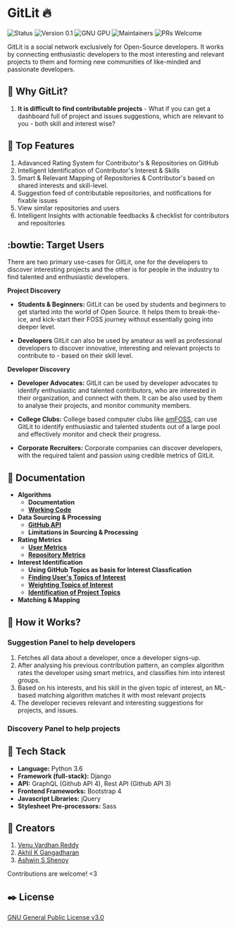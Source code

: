 # GitLit :fire:
![Status](https://img.shields.io/badge/Status-Under_Development-Red.svg) ![Version 0.1](https://img.shields.io/badge/Version-0.1_(Alpha)-green.svg) ![GNU GPU](https://img.shields.io/badge/License-GNU_GPL_v3.0-blue.svg)  ![Maintainers](https://img.shields.io/badge/Maintainers-3-Orange.svg) ![PRs Welcome](https://img.shields.io/badge/PRs-Welcome-Green.svg)

GitLit is a social network exclusively for Open-Source developers. It works by connecting enthusiastic developers to the most interesting and relevant projects to them and forming new communities of like-minded and passionate developers.   

## :thinking: Why GitLit? 

1. **It is difficult to find contributable projects** - What if you can get a dashboard full of project and issues suggestions, which are relevant to you - both skill and interest wise?

## :star2: Top Features
1. Adavanced Rating System for Contributor's & Repositories on GitHub
2. Intelligent Identification of Contributor's Interest & Skills
3. Smart & Relevant Mapping of Repositories & Contributor's based on shared interests and skill-level. 
4. Suggestion feed of contributable repositories, and notifications for fixable issues
5. View similar repositories and users
6. Intelligent Insights with actionable feedbacks & checklist for contributors and repositories

## :bowtie: Target Users  
There are two primary use-cases for GitLit, one for the developers to discover interesting projects and the other is for 
people in the industry to find talented and enthusiastic developers. 

**Project Discovery**

* **Students & Beginners:** GitLit can be used by students and beginners to get started into the world of Open Source.
It helps them to break-the-ice, and kick-start their FOSS journey without essentially going into deeper level.

* **Developers** GitLit can also be used by amateur as well as professional developers to discover innovative, interesting
and relevant projects to contribute to - based on their skill level.

**Developer Discovery**

* **Developer Advocates:** GitLit can be used by developer advocates to identify enthusiastic and talented 
contributors, who are interested in their organization, and connect with them. It can be also used by them to analyse 
their projects, and monitor community members. 

* **College Clubs:** College based computer clubs like [amFOSS](http://amfoss.in/), can use GitLit to identify enthusiastic and talented 
 students out of a large pool and effectively monitor and check their progress.
 
 * **Corporate Recruiters:** Corporate companies can discover developers, with the required talent and passion using
 credible metrics of GitLit. 

## :bookmark_tabs: Documentation
* **Algorithms**
  * **Documentation**
  * [**Working Code**](/algorithms/README.MD) 
* **Data Sourcing & Processing**
  * [**GitHub API**](https://github.com/teamdeadlock/GitLit/wiki/GitHub-API)
  * **Limitations in Sourcing & Processing**
* **Rating Metrics**
  * [**User Metrics**](https://github.com/teamdeadlock/GitLit/wiki/Metrics:-Repository-Metrics)
  * [**Repository Metrics**](https://github.com/teamdeadlock/GitLit/wiki/Metrics:-Repository-Metrics)
* **Interest Identification**
  * **Using GitHub Topics as basis for Interest Classfication**
  * [**Finding User's Topics of Interest**](https://github.com/teamdeadlock/GitLit/wiki/Topics:-Identifying-Project-Topics)
  * [**Weighting Topics of Interest**](https://github.com/teamdeadlock/GitLit/wiki/Topics:-Weighting-Topics-of-Interest)
  * [**Identification of Project Topics**](https://github.com/teamdeadlock/GitLit/wiki/Topics:-Identifying-Project-Topics)
* **Matching & Mapping**

## :electric_plug: How it Works?  

### Suggestion Panel to help developers
1. Fetches all data about a developer, once a developer signs-up.
2. After analysing his previous contribution pattern, an complex algorithm rates the developer using smart metrics, and classifies him into interest groups.
3. Based on his interests, and his skill in the given topic of interest, an ML-based matching algorithm matches it with most relevant projects
4. The developer recieves relevant and interesting suggestions for projects, and issues.  

### Discovery Panel to help projects


## :nut_and_bolt: Tech Stack  

* **Language:** Python 3.6
* **Framework (full-stack):** Django
* **API:** GraphQL (Github API 4), Rest API (Github API 3)
* **Frontend Frameworks:** Bootstrap 4
* **Javascript Libraries:** jQuery
* **Stylesheet Pre-processors:** Sass 


##  :busts_in_silhouette: Creators

1. [Venu Vardhan Reddy](https://github.com/vchrombie)
2. [Akhil K Gangadharan](https://github.com/akhilam512)
3. [Ashwin S Shenoy](https://github.com/aswinshenoy)

Contributions are welcome! <3

## :black_nib: License 
[GNU General Public License v3.0](/LICENSE)
